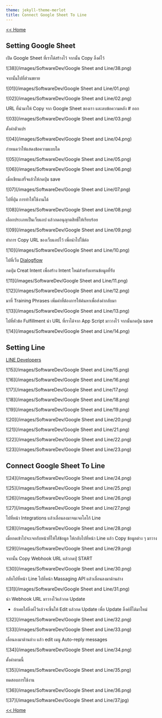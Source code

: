```yaml
---
theme: jekyll-theme-merlot
title: Connect Google Sheet To Line
---
```

[<< Home](https://yaikaew.github.io/index.html)

## Setting Google Sheet

เปิด Google Sheet ที่เราได้สร้างไว้ จากนั้น Copy ลิ้งค์ไว้

![38](/images/SoftwareDev/Google Sheet and Line/38.png)


จากนั้นไปที่ส่วนขยาย

![01](/images/SoftwareDev/Google Sheet and Line/01.png)

![02](/images/SoftwareDev/Google Sheet and Line/02.png)


URL ที่นำมาให้ Copy จาก Google Sheet ของเรา และลบข้อความหลัง # ออก

![03](/images/SoftwareDev/Google Sheet and Line/03.png)


ตั้งค่าตัวแปร

![04](/images/SoftwareDev/Google Sheet and Line/04.png)


กำหนดว่าให้แสดงข้อความแบบใด

![05](/images/SoftwareDev/Google Sheet and Line/05.png)

![06](/images/SoftwareDev/Google Sheet and Line/06.png)


เมื่อเขียนเสร็จแล้วให้กดปุ่ม save

![07](/images/SoftwareDev/Google Sheet and Line/07.png)


ไปที่ปุ่ม การทำให้ใช้งานได้

![08](/images/SoftwareDev/Google Sheet and Line/08.png)


เลือกประเภทเป็นเว็บแอป แล้วกดอนุญาตสิทธิ์ให้เรียบร้อย

![09](/images/SoftwareDev/Google Sheet and Line/09.png)


ทำการ Copy URL ของเว็บแอปไว้ เพื่อนำไปใช้ต่อ

![10](/images/SoftwareDev/Google Sheet and Line/10.png)


ไปที่เว็บ [Dialogflow](https://dialogflow.cloud.google.com)

กดปุ่ม Creat Intent เพื่อสร้าง Intent ใหม่สำหรับเทรนข้อมูลที่รับ

![11](/images/SoftwareDev/Google Sheet and Line/11.png)

![12](/images/SoftwareDev/Google Sheet and Line/12.png)



มาที่ Training Phrases เพิ่มคำที่ต้องการให้ค้นหาเพื่อส่งค่ากลับมา

![13](/images/SoftwareDev/Google Sheet and Line/13.png)



ไปที่หัวข้อ Fulfillment นำ URL ที่เราได้จาก App Script มาวางไว้ จากนั้นกดปุ่ม save

![14](/images/SoftwareDev/Google Sheet and Line/14.png)


## Setting Line

[LINE Developers](https://developers.line.biz/en/)

![15](/images/SoftwareDev/Google Sheet and Line/15.png)

![16](/images/SoftwareDev/Google Sheet and Line/16.png)

![17](/images/SoftwareDev/Google Sheet and Line/17.png)

![18](/images/SoftwareDev/Google Sheet and Line/18.png)

![19](/images/SoftwareDev/Google Sheet and Line/19.png)

![20](/images/SoftwareDev/Google Sheet and Line/20.png)

![21](/images/SoftwareDev/Google Sheet and Line/21.png)

![22](/images/SoftwareDev/Google Sheet and Line/22.png)

![23](/images/SoftwareDev/Google Sheet and Line/23.png)


## Connect Google Sheet To Line

![24](/images/SoftwareDev/Google Sheet and Line/24.png)

![25](/images/SoftwareDev/Google Sheet and Line/25.png)

![26](/images/SoftwareDev/Google Sheet and Line/26.png)

![27](/images/SoftwareDev/Google Sheet and Line/27.png)


ไปที่หน้า Integrations แล้วเลื่อนลงมาจนเจอโลโก้ Line 

![28](/images/SoftwareDev/Google Sheet and Line/28.png)


เมื่อกดเข้าไปจะเจอกับหน้าที่ให้ใส่ข้อมูล ให้กลับไปที่หน้า Line แล้ว Copy ข้อมูลต่าง ๆ มาวาง

![29](/images/SoftwareDev/Google Sheet and Line/29.png)


จากนั้น Copy Webhook URL แล้วกดปุ่ START

![30](/images/SoftwareDev/Google Sheet and Line/30.png)


กลับไปที่หน้า Line ไปที่หน้า Massaging API แล้วเลื่อนลงมาด้านล่าง 

![31](/images/SoftwareDev/Google Sheet and Line/31.png)


นำ Webhook URL มาวางไว้แล้วกด Update

* ถ้าเคยใส่ลิ้งค์ไว้แล้วจะขึ้นให้ Edit แล้วกด Update เพื่อ Update ลิ้งค์ที่ได้มาใหม่

![32](/images/SoftwareDev/Google Sheet and Line/32.png)

![33](/images/SoftwareDev/Google Sheet and Line/33.png)


เลื่อนลงมาด้านล่าง แล้ว edit เมนู Auto-reply messages

![34](/images/SoftwareDev/Google Sheet and Line/34.png)


ตั้งค่าตามนี้

![35](/images/SoftwareDev/Google Sheet and Line/35.png)


ทดสอบการใช้งาน

![36](/images/SoftwareDev/Google Sheet and Line/36.png)

![37](/images/SoftwareDev/Google Sheet and Line/37.jpg)


[<< Home](https://yaikaew.github.io/index.html)

